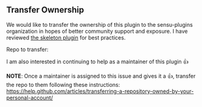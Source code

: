 <!--
Repo transfer is the most common reasons to open up issues on this repository. Please review this template if relevant or delete it and start fresh. Thanks 😄
-->

## Transfer Ownership

We would like to transfer the ownership of this plugin to the sensu-plugins organization in hopes of better community support and exposure. I have reviewed [the skeleton plugin](https://github.com/sensu-plugins/sensu-plugins-skel) for best practices.

<!-- add your repository link below -->
Repo to transfer:

<!-- keep this next line if true -->
I am also interested in continuing to help as a maintainer of this plugin 👍

<!-- making the transfer --->
**NOTE**: Once a maintainer is assigned to this issue and gives it a 👍, transfer the repo to them following these instructions: https://help.github.com/articles/transferring-a-repository-owned-by-your-personal-account/
